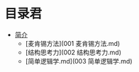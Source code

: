 # 目录君
- [简介](README.md)
  - [麦肯锡方法](001 麦肯锡方法.md)
  - [结构思考力](002 结构思考力.md)
  - [简单逻辑学.md](003 简单逻辑学.md)

